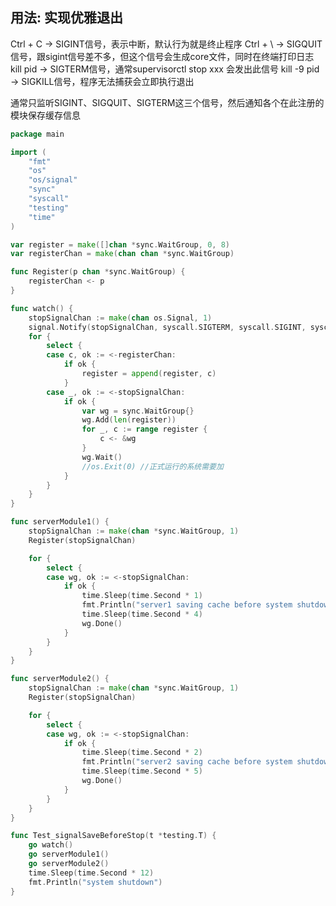 ## 用法: 实现优雅退出

Ctrl + C    -> SIGINT信号，表示中断，默认行为就是终止程序
Ctrl + \    -> SIGQUIT信号，跟sigint信号差不多，但这个信号会生成core文件，同时在终端打印日志
kill pid    -> SIGTERM信号，通常supervisorctl stop xxx 会发出此信号
kill -9 pid -> SIGKILL信号，程序无法捕获会立即执行退出

通常只监听SIGINT、SIGQUIT、SIGTERM这三个信号，然后通知各个在此注册的模块保存缓存信息



```go
package main

import (
	"fmt"
	"os"
	"os/signal"
	"sync"
	"syscall"
	"testing"
	"time"
)

var register = make([]chan *sync.WaitGroup, 0, 8)
var registerChan = make(chan chan *sync.WaitGroup)

func Register(p chan *sync.WaitGroup) {
	registerChan <- p
}

func watch() {
	stopSignalChan := make(chan os.Signal, 1)
	signal.Notify(stopSignalChan, syscall.SIGTERM, syscall.SIGINT, syscall.SIGQUIT)
	for {
		select {
		case c, ok := <-registerChan:
			if ok {
				register = append(register, c)
			}
		case _, ok := <-stopSignalChan:
			if ok {
				var wg = sync.WaitGroup{}
				wg.Add(len(register))
				for _, c := range register {
					c <- &wg
				}
				wg.Wait()
				//os.Exit(0) //正式运行的系统需要加
			}
		}
	}
}

func serverModule1() {
	stopSignalChan := make(chan *sync.WaitGroup, 1)
	Register(stopSignalChan)

	for {
		select {
		case wg, ok := <-stopSignalChan:
			if ok {
				time.Sleep(time.Second * 1)
				fmt.Println("server1 saving cache before system shutdown")
				time.Sleep(time.Second * 4)
				wg.Done()
			}
		}
	}
}

func serverModule2() {
	stopSignalChan := make(chan *sync.WaitGroup, 1)
	Register(stopSignalChan)

	for {
		select {
		case wg, ok := <-stopSignalChan:
			if ok {
				time.Sleep(time.Second * 2)
				fmt.Println("server2 saving cache before system shutdown")
				time.Sleep(time.Second * 5)
				wg.Done()
			}
		}
	}
}

func Test_signalSaveBeforeStop(t *testing.T) {
	go watch()
	go serverModule1()
	go serverModule2()
	time.Sleep(time.Second * 12)
	fmt.Println("system shutdown")
}

```

